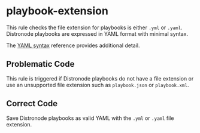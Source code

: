 # playbook-extension

This rule checks the file extension for playbooks is either `.yml` or `.yaml`.
Distronode playbooks are expressed in YAML format with minimal syntax.

The
[YAML syntax](https://docs.distronode.com/distronode/latest/reference_appendices/YAMLSyntax.html#yaml-syntax)
reference provides additional detail.

## Problematic Code

This rule is triggered if Distronode playbooks do not have a file extension or
use an unsupported file extension such as `playbook.json` or `playbook.xml`.

## Correct Code

Save Distronode playbooks as valid YAML with the `.yml` or `.yaml` file
extension.
